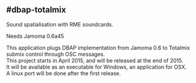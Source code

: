 #dbap-totalmix
---
Sound spatialisation with RME soundcards.

Needs Jamoma 0.6a45

This application plugs DBAP implementation from Jamoma 0.6 to Totalmix submix control through OSC messages.    
This project starts in April 2015, and will be released at the end of 2015.    
It will be available as an executable for Windows, an application for OSX.   
A linux port will be done after the first release.   
